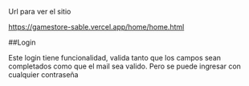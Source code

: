 Url para ver el sitio

https://gamestore-sable.vercel.app/home/home.html

##Login

Este login tiene funcionalidad, valida tanto que los campos sean completados como que el mail sea valido. Pero se puede ingresar con cualquier contraseña
